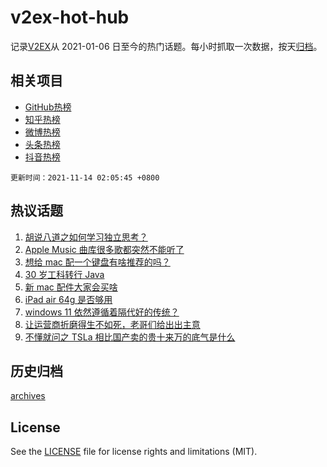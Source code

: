 # v2ex-hot-hub

 记录[V2EX](https://www.v2ex.com/)从 2021-01-06 日至今的热门话题。每小时抓取一次数据，按天[归档](archives)。
 
 ## 相关项目

- [GitHub热榜](https://github.com/snaildev/github-hot-hub)
- [知乎热榜](https://github.com/snaildev/zhihu-hot-hub)
- [微博热榜](https://github.com/snaildev/weibo-hot-hub)
- [头条热榜](https://github.com/snaildev/toutiao-hot-hub)
- [抖音热榜](https://github.com/snaildev/douyin-hot-hub)


 `更新时间：2021-11-14 02:05:45 +0800`

## 热议话题

1. [胡说八道之如何学习独立思考？](https://www.v2ex.com/t/815099)
1. [Apple Music 曲库很多歌都突然不能听了](https://www.v2ex.com/t/815140)
1. [想给 mac 配一个键盘有啥推荐的吗？](https://www.v2ex.com/t/815125)
1. [30 岁工科转行 Java](https://www.v2ex.com/t/815118)
1. [新 mac 配件大家会买啥](https://www.v2ex.com/t/815158)
1. [iPad air 64g 是否够用](https://www.v2ex.com/t/815107)
1. [windows 11 依然遵循着隔代好的传统？](https://www.v2ex.com/t/815150)
1. [让运营商折磨得生不如死，老哥们给出出主意](https://www.v2ex.com/t/815090)
1. [不懂就问之 TSLa 相比国产卖的贵十来万的底气是什么](https://www.v2ex.com/t/815191)

## 历史归档

[archives](archives)

## License

See the [LICENSE](LICENSE) file for license rights and limitations (MIT).
